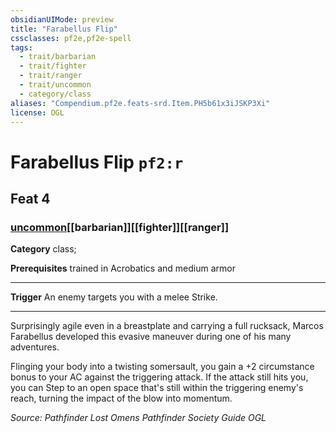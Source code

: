```yaml
---
obsidianUIMode: preview
title: "Farabellus Flip"
cssclasses: pf2e,pf2e-spell
tags:
  - trait/barbarian
  - trait/fighter
  - trait/ranger
  - trait/uncommon
  - category/class
aliases: "Compendium.pf2e.feats-srd.Item.PH5b61x3iJSKP3Xi"
license: OGL
---
```

# Farabellus Flip `pf2:r`
## Feat 4
### [uncommon](uncommon "Uncommon Rarity Trait")[[barbarian]][[fighter]][[ranger]]

**Category** class; 



**Prerequisites** trained in Acrobatics and medium armor
* * *
**Trigger** An enemy targets you with a melee Strike.

* * *

Surprisingly agile even in a breastplate and carrying a full rucksack, Marcos Farabellus developed this evasive maneuver during one of his many adventures.

Flinging your body into a twisting somersault, you gain a +2 circumstance bonus to your AC against the triggering attack. If the attack still hits you, you can Step to an open space that's still within the triggering enemy's reach, turning the impact of the blow into momentum.

*Source: Pathfinder Lost Omens Pathfinder Society Guide*
*OGL*